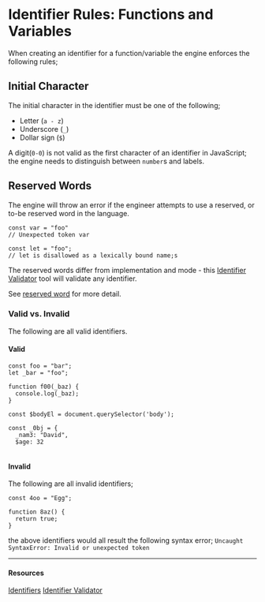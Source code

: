 # Identifier Rules: Functions and Variables

When creating an identifier for a function/variable the engine enforces the following rules;

## Initial Character

The initial character in the identifier must be one of the following;

- Letter (`a - z`)
- Underscore (`_`)
- Dollar sign (`$`)

A digit(`0-0`) is not valid as the first character of an identifier in JavaScript; the engine needs to distinguish between `number`s and labels.

## Reserved Words

The engine will throw an error if the engineer attempts to use a reserved, or to-be reserved word in the language.

```
const var = "foo"
// Unexpected token var

const let = "foo";
// let is disallowed as a lexically bound name;s
```

The reserved words differ from implementation and mode - this [Identifier Validator](https://mothereff.in/js-variables) tool will validate any identifier.

See [reserved word](./reserved-words) for more detail.

### Valid vs. Invalid

The following are all valid identifiers.

#### Valid

```
const foo = "bar";
let _bar = "foo";

function f00(_baz) {
  console.log(_baz);
}

const $bodyEl = document.querySelector('body');

const _0bj = {
  _nam3: "David",
  $age: 32


```

#### Invalid

The following are all invalid identifiers;

```
const 4oo = "Egg";

function 8az() {
  return true;
}
```

the above identifiers would all result the following syntax error;
`Uncaught SyntaxError: Invalid or unexpected token`

---

#### Resources

[Identifiers](https://mathiasbynens.be/notes/javascript-identifiers-es6)
[Identifier Validator](https://mothereff.in/js-variables)
